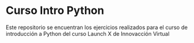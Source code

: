 # Curso Intro Python

Este repositorio se encuentran los ejercicios realizados para el curso de introducción a Python del curso Launch X de Innovacción Virtual